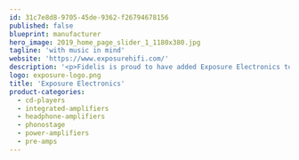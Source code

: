 ```yaml
---
id: 31c7e8d8-9705-45de-9362-f26794678156
published: false
blueprint: manufacturer
hero_image: 2019_home_page_slider_1_1180x380.jpg
tagline: 'with music in mind'
website: 'https://www.exposurehifi.com/'
description: '<p>Fidelis is proud to have added Exposure Electronics to its portfolio of fine audio components. Exposure Electronics products are simple, clean and elegant. Built to last, they offer friendly features and clear controls.</p><p>Exposure caters to true music lovers who appreciate the complex relationship between people, HiFi, and music.&nbsp;&nbsp;Products include Amplifiers: both Integrated and mono block, Preamplifiers, CD Players, DACs, and Phono Preamps. This includes the XM series the 2010S2 series, the 3010S2 series and the 5010 series.</p><p>Exposure Electronics manufactures their complete line of high value, no nonsense audio gear in the United Kingdom, and Fidelis is the US distributor and show room dealer.</p><p>Fidelis Music Systems provides guidance in room acoustics and integration services to tie Amplification and electronics together to achieve audio excellence. Visit our&nbsp;<a href="https://www.fidelisav.com/services/">sound studios</a>&nbsp;in Nashua and hear the difference!</p>'
logo: exposure-logo.png
title: 'Exposure Electronics'
product-categories:
  - cd-players
  - integrated-amplifiers
  - headphone-amplifiers
  - phonostage
  - power-amplifiers
  - pre-amps
---
```

